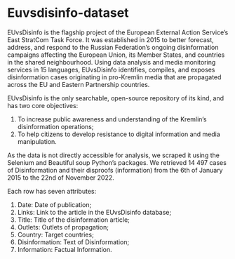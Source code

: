 # Euvsdisinfo-dataset

EUvsDisinfo is the flagship project of the European External Action Service’s East StratCom Task Force. It was established in 2015 to better forecast, address, and respond to the Russian Federation’s ongoing disinformation campaigns affecting the European Union, its Member States, and countries in the shared neighbourhood.
Using data analysis and media monitoring services in 15 languages, EUvsDisinfo identifies, compiles, and exposes disinformation cases originating in pro-Kremlin media that are propagated across the EU and Eastern Partnership countries. 

EUvsDisinfo is the only searchable, open-source repository of its kind, and has two core objectives:

1. To increase public awareness and understanding of the Kremlin’s disinformation operations;
2. To help citizens to develop resistance to digital information and media manipulation.

As the data is not directly accessible for analysis, we scraped it using the Selenium and Beautiful soup Python’s packages. We retrieved 14 497 cases of Disinformation and their disproofs (information) from the 6th of January 2015 to the 22nd of November 2022.

Each row has seven attributes:

1. Date: Date of publication;
2. Links: Link to the article in the EUvsDisinfo database;
3. Title: Title of the disinformation article;
4. Outlets: Outlets of propagation;
5. Country: Target countries;
6. Disinformation: Text of Disinformation;
7. Information: Factual Information.
